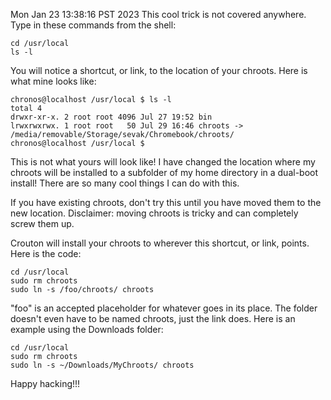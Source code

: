 Mon Jan 23 13:38:16 PST 2023
This cool trick is not covered anywhere. Type in these commands from the shell:  
  
    cd /usr/local  
    ls -l  

You will notice a shortcut, or link, to the location of your chroots. Here is what mine looks like:  
  
    chronos@localhost /usr/local $ ls -l  
    total 4  
    drwxr-xr-x. 2 root root 4096 Jul 27 19:52 bin  
    lrwxrwxrwx. 1 root root   50 Jul 29 16:46 chroots -> /media/removable/Storage/sevak/Chromebook/chroots/  
    chronos@localhost /usr/local $   

This is not what yours will look like! I have changed the location where my chroots will be installed to a subfolder of my home directory in a dual-boot install! There are so many cool things I can do with this.

If you have existing chroots, don't try this until you have moved them to the new location. Disclaimer: moving chroots is tricky and can completely screw them up.

Crouton will install your chroots to wherever this shortcut, or link, points. Here is the code:  
  
    cd /usr/local  
    sudo rm chroots  
    sudo ln -s /foo/chroots/ chroots

"foo" is an accepted placeholder for whatever goes in its place. The folder doesn't even have to be named chroots, just the link does. Here is an example using the Downloads folder:  

    cd /usr/local  
    sudo rm chroots  
    sudo ln -s ~/Downloads/MyChroots/ chroots

Happy hacking!!!